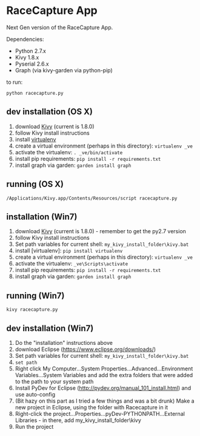 RaceCapture App
===============

Next Gen version of the RaceCapture App.

Dependencies:
* Python 2.7.x
* Kivy 1.8.x
* Pyserial 2.6.x
* Graph (via kivy-garden via python-pip)

to run:

    python racecapture.py

## dev installation (OS X)

1. download [Kivy](http://kivy.org/#download) (current is 1.8.0) 
2. follow Kivy install instructions
3. install [virtualenv](http://www.virtualenv.org)
4. create a virtual environment (perhaps in this directory): `virtualenv _ve`
5. activate the virtualenv: `. _ve/bin/activate`
6. install pip requirements: `pip install -r requirements.txt`
7. install graph via garden: `garden install graph`

## running (OS X)

    /Applications/Kivy.app/Contents/Resources/script racecapture.py

## installation (Win7)

1. download [Kivy](http://kivy.org/#download) (current is 1.8.0) - remember to get the py2.7 version
2. follow Kivy install instructions
3. Set path variables for current shell: `my_kivy_install_folder\kivy.bat`
4. install [virtualenv]: `pip install virtualenv`
5. create a virtual environment (perhaps in this directory): `virtualenv _ve`
6. activate the virtualenv: `_ve\Scripts\activate`
7. install pip requirements: `pip install -r requirements.txt`
8. install graph via garden: `garden install graph`

## running (Win7)

    kivy racecapture.py
		
## dev installation (Win7)

1. Do the "installation" instructions above
2. download Eclipse (https://www.eclipse.org/downloads/)
3. Set path variables for current shell: `my_kivy_install_folder\kivy.bat`
4. `set path`
5. Right click My Computer...System Properties...Advanced...Environment Variables...System Variables and add the extra folders that were added to the path to your system path
6. Install PyDev for Eclipse (http://pydev.org/manual_101_install.html) and use auto-config
7. (Bit hazy on this part as I tried a few things and was a bit drunk) Make a new project in Eclipse, using the folder with Racecapture in it
8. Right-click the project...Properties...pyDev-PYTHONPATH...External Libraries - in there, add my_kivy_install_folder\kivy
9. Run the project